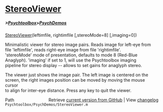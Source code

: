 # [StereoViewer](StereoViewer)
##### >[Psychtoolbox](Psychtoolbox)>[PsychDemos](PsychDemos)

[StereoViewer](StereoViewer)(leftimfile, rightimfile [,stereoMode=8] [,imaging=0])  
  
Minimalistic viewer for stereo image pairs. Reads image for left-eye from  
file 'leftimfile', reads right-eye image from file 'rightimfile'.  
'stereoMode' mode of presentation, defaults to mode 8 (Red-Blue  
Anaglyph). 'imaging' if set to 1, will use the Psychtoolbox imaging  
pipeline for stereo display -- allows to set gains for anaglyph stereo.  
  
The viewer just shows the image pair. The left image is centered on the  
screen, the right images position can be moved by moving the mouse cursor  
to align for inter-eye distance. Press any key to quit the viewer.  




<div class="code_header" style="text-align:right;">
  <span style="float:left;">Path&nbsp;&nbsp;</span> <span class="counter">Retrieve <a href=
  "https://raw.github.com/Psychtoolbox-3/Psychtoolbox-3/beta/Psychtoolbox/PsychDemos/StereoViewer.m">current version from GitHub</a> | View <a href=
  "https://github.com/Psychtoolbox-3/Psychtoolbox-3/commits/beta/Psychtoolbox/PsychDemos/StereoViewer.m">changelog</a></span>
</div>
<div class="code">
  <code>Psychtoolbox/PsychDemos/StereoViewer.m</code>
</div>

